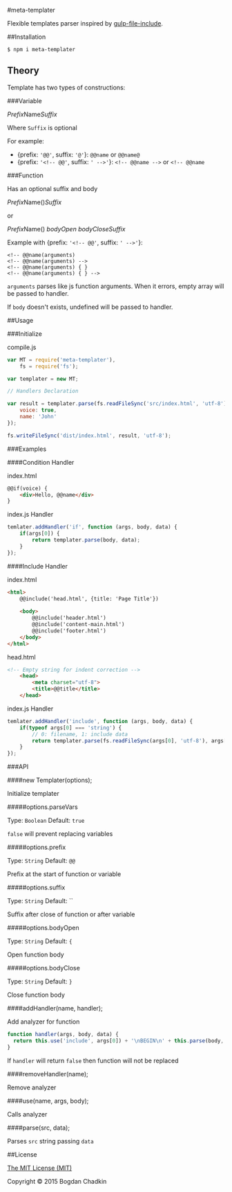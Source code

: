 #meta-templater

Flexible templates parser inspired by [gulp-file-include](https://github.com/coderhaoxin/gulp-file-include).

##Installation

```
$ npm i meta-templater
```

## Theory

Template has two types of constructions:

###Variable

*Prefix*Name*Suffix*

Where `Suffix` is optional

For example:
- {prefix: `'@@'`, suffix: `'@'`}: `@@name` or `@@name@`
- {prefix: `'<!-- @@'`, suffix: `' -->'`}: `<!-- @@name -->` or `<!-- @@name`

###Function

Has an optional suffix and body

*Prefix*Name()*Suffix*

or

*Prefix*Name() *bodyOpen* *bodyCloseSuffix*

Example with {prefix: `'<!-- @@'`, suffix: `' -->'`}:

```
<!-- @@name(arguments)
<!-- @@name(arguments) -->
<!-- @@name(arguments) { }
<!-- @@name(arguments) { } -->
```

`arguments` parses like js function arguments. When it errors, empty array will be passed to handler.

If `body` doesn't exists, undefined will be passed to handler.


##Usage

###Initialize

compile.js
```js
var MT = require('meta-templater'),
    fs = require('fs');

var templater = new MT;

// Handlers Declaration

var result = templater.parse(fs.readFileSync('src/index.html', 'utf-8'), {
	voice: true,
	name: 'John'
});

fs.writeFileSync('dist/index.html', result, 'utf-8');
```

###Examples

####Condition Handler

index.html
```html
@@if(voice) {
	<div>Hello, @@name</div>
}
```

index.js Handler
```js
temlater.addHandler('if', function (args, body, data) {
	if(args[0]) {
		return templater.parse(body, data);
	}
});
```

####Include Handler

index.html
```html
<html>
	@@include('head.html', {title: 'Page Title'})
	
	<body>
		@@include('header.html')
		@@include('content-main.html')
		@@include('footer.html')
	</body>
</html>
```

head.html
```html
<!-- Empty string for indent correction -->
	<head>
		<meta charset="utf-8">
		<title>@@title</title>
	</head>

```

index.js Handler
```js
temlater.addHandler('include', function (args, body, data) {
	if(typeof args[0] === 'string') {
		// 0: filename, 1: include data
		return templater.parse(fs.readFileSync(args[0], 'utf-8'), args[1]);
	}
});
```


###API

####new Templater(options);

Initialize templater

#####options.parseVars

Type: `Boolean` Default: `true`

`false` will prevent replacing variables

#####options.prefix

Type: `String` Default: `@@`

Prefix at the start of function or variable

#####options.suffix

Type: `String` Default: ``

Suffix after close of function or after variable

#####options.bodyOpen

Type: `String` Default: `{`

Open function body

#####options.bodyClose

Type: `String` Default: `}`

Close function body

####addHandler(name, handler);

Add analyzer for function

```js
function handler(args, body, data) {
  return this.use('include', args[0]) + '\nBEGIN\n' + this.parse(body, data) + '\nEND';
}
```

If `handler` will return `false` then function will not be replaced

####removeHandler(name);

Remove analyzer


####use(name, args, body);

Calls analyzer

####parse(src, data);

Parses `src` string passing `data`


##License

[The MIT License (MIT)](LICENSE)

Copyright &copy; 2015 Bogdan Chadkin
